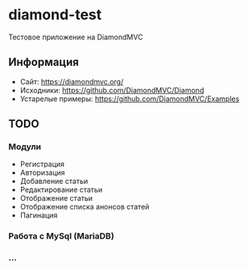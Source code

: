 # diamond-test
Тестовое приложение на DiamondMVC

## Информация
* Сайт: https://diamondmvc.org/
* Исходники: https://github.com/DiamondMVC/Diamond
* Устарелые примеры: https://github.com/DiamondMVC/Examples

## TODO

### Модули
* Регистрация
* Авторизация
* Добавление статьи
* Редактирование статьи
* Отображение статьи
* Отображение списка анонсов статей
* Пагинация

### Работа с MySql (MariaDB)

### ...
